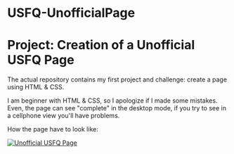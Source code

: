 # USFQ-UnofficialPage

# Project: Creation of a Unofficial USFQ Page

The actual repository contains my first project and challenge: create a page using HTML & CSS.

I am beginner with HTML & CSS, so I apologize if I made some mistakes. Even, the page can see "complete" in the desktop mode, if you try to see in a cellphone view you'll have problems.

How the page have to look like:

[![Unofficial USFQ Page](Imgur "Unofficial USFQ Page")](https://imgur.com/a/khaXpHg "Unofficial USFQ Page")